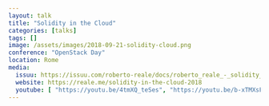 ```yaml
---
layout: talk
title: "Solidity in the Cloud"
categories: [talks]
tags: []
image: /assets/images/2018-09-21-solidity-cloud.png
conference: "OpenStack Day"
location: Rome
media:
  issuu: https://issuu.com/roberto-reale/docs/roberto_reale_-_solidity_in_the_clo
  website: https://reale.me/solidity-in-the-cloud-2018
  youtube: [ "https://youtu.be/4tmXQ_teSes", "https://youtu.be/b-xTMXsF1eA" ] 
---
```

